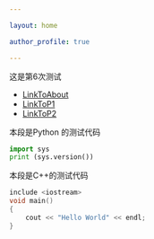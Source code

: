 ```yaml
---

layout: home

author_profile: true

---
```


这是第6次测试

- [LinkToAbout](docs/about.md)
- [LinkToP1](content/CPP/P1.md)
- [LinkToP2](content/Python/P2.md)

本段是Python 的测试代码
```python
import sys
print (sys.version())
```

本段是C++的测试代码
```cpp
include <iostream>
void main()
{
	cout << "Hello World" << endl;
}
```

